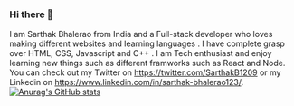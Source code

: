 ### Hi there 👋

I am Sarthak Bhalerao from India and a Full-stack developer who loves making different websites and learning languages . I have complete grasp over HTML, CSS, Javascript and C++ . I am Tech enthusiast and enjoy learning new things such as different framworks such as React and Node. You can check out my Twitter on https://twitter.com/SarthakB1209 or my Linkedin on https://www.linkedin.com/in/sarthak-bhalerao123/.
[![Anurag's GitHub stats](https://github-readme-stats.vercel.app/api?username=Sarthak12903)](https://github.com/anuraghazra/github-readme-stats)
<!--
**Sarthak12903/Sarthak12903** is a ✨ _special_ ✨ repository because its `README.md` (this file) appears on your GitHub profile.

Here are some ideas to get you started:

- 🔭 I’m currently working on ...
- 🌱 I’m currently learning ...
- 👯 I’m looking to collaborate on ...
- 🤔 I’m looking for help with ...
- 💬 Ask me about ...
- 📫 How to reach me: ...
- 😄 Pronouns: ...
- ⚡ Fun fact: ...
-->

